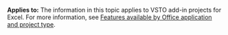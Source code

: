   **Applies to:** The information in this topic applies to VSTO add\-in projects for Excel. For more information, see [Features available by Office application and project type](../../vsto/features-available-by-office-application-and-project-type.md).

  
